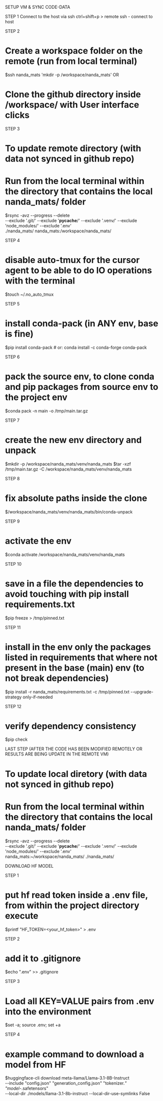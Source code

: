 SETUP VM & SYNC CODE-DATA

STEP 1
Connect to the host via ssh
ctrl+shift+p > remote ssh - connect to host

STEP 2
# Create a workspace folder on the remote (run from local terminal)
$ssh nanda_mats 'mkdir -p /workspace/nanda_mats'
OR
# Clone the github directory inside /workspace/ with User interface clicks

STEP 3
# To update remote directory (with data not synced in github repo)
# Run from the local terminal within the directory that contains the local nanda_mats/ folder
$rsync -avz --progress --delete \
  --exclude '.git/' --exclude '__pycache__/' --exclude '.venv/' --exclude 'node_modules/' --exclude '.env' \
  ./nanda_mats/  nanda_mats:/workspace/nanda_mats/

STEP 4
# disable auto-tmux for the cursor agent to be able to do IO operations with the terminal
$touch ~/.no_auto_tmux

STEP 5
# install conda-pack (in ANY env, base is fine)
$pip install conda-pack   # or: conda install -c conda-forge conda-pack

STEP 6
# pack the source env, to clone conda and pip packages from source env to the project env
$conda pack -n main -o /tmp/main.tar.gz

STEP 7
# create the new env directory and unpack
$mkdir -p /workspace/nanda_mats/venv/nanda_mats
$tar -xzf /tmp/main.tar.gz -C /workspace/nanda_mats/venv/nanda_mats

STEP 8
# fix absolute paths inside the clone
$/workspace/nanda_mats/venv/nanda_mats/bin/conda-unpack

STEP 9
# activate the env
$conda activate /workspace/nanda_mats/venv/nanda_mats

STEP 10
# save in a file the dependencies to avoid touching with pip install requirements.txt
$pip freeze > /tmp/pinned.txt

STEP 11
# install in the env only the packages listed in requirements that where not present in the base (main) env (to not break dependencies)
$pip install -r nanda_mats/requirements.txt -c /tmp/pinned.txt --upgrade-strategy only-if-needed

STEP 12
# verify dependency consistency
$pip check




LAST STEP (AFTER THE CODE HAS BEEN MODIFIED REMOTELY OR RESULTS ARE BEING UPDATE IN THE REMOTE VM)
# To update local diretory (with data not synced in github repo)
# Run from the local terminal within the directory that contains the local nanda_mats/ folder
$rsync -avz --progress --delete \
  --exclude '.git/' --exclude '__pycache__/' --exclude '.venv/' --exclude 'node_modules/' --exclude '.env' \
  nanda_mats:~/workspace/nanda_mats/  ./nanda_mats/



DOWNLOAD HF MODEL

STEP 1
# put hf read token inside a .env file, from within the project directory execute
$printf "HF_TOKEN=<your_hf_token>" > .env

STEP 2
# add it to .gitignore
$echo ".env" >> .gitignore

STEP 3
# Load all KEY=VALUE pairs from .env into the environment
$set -a; source .env; set +a

STEP 4
# example command to download a model from HF
$huggingface-cli download meta-llama/Llama-3.1-8B-Instruct \
  --include "config.json" "generation_config.json" "tokenizer.*" "model-*.safetensors" \
  --local-dir ./models/llama-3.1-8b-instruct --local-dir-use-symlinks False